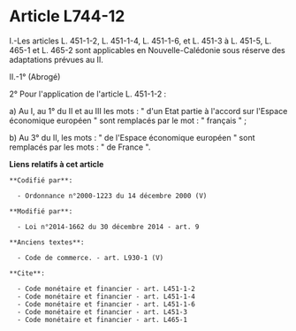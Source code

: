 # Article L744-12

I.-Les articles L. 451-1-2, L. 451-1-4, L. 451-1-6, et L. 451-3 à L. 451-5, 
L. 465-1 et L. 465-2 sont applicables en Nouvelle-Calédonie sous réserve des adaptations prévues au II. 

II.-1° (Abrogé) 

2° Pour l'application de l'article L. 451-1-2 : 

a) Au I, au 1° du II et au III les mots : " d'un Etat partie à l'accord sur l'Espace économique européen " sont remplacés par
le mot : " français " ; 

b) Au 3° du II, les mots : " de l'Espace économique européen " sont remplacés par les mots : " de France ".

**Liens relatifs à cet article**

	**Codifié par**:

	  - Ordonnance n°2000-1223 du 14 décembre 2000 (V)

	**Modifié par**:

	  - Loi n°2014-1662 du 30 décembre 2014 - art. 9

	**Anciens textes**:

	  - Code de commerce. - art. L930-1 (V)

	**Cite**:

	  - Code monétaire et financier - art. L451-1-2
	  - Code monétaire et financier - art. L451-1-4
	  - Code monétaire et financier - art. L451-1-6
	  - Code monétaire et financier - art. L451-3
	  - Code monétaire et financier - art. L465-1

